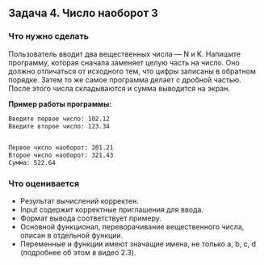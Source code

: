## Задача 4. Число наоборот 3
### Что нужно сделать
Пользователь вводит два вещественных числа — N и K. Напишите программу, которая сначала заменяет целую часть на число. Оно должно отличаться от исходного тем, что цифры записаны в обратном порядке. Затем то же самое программа делает с дробной частью. После этого числа складываются и сумма выводится на экран.

**Пример работы программы:**
```bash
Введите первое число: 102.12
Введите второе число: 123.34


Первое число наоборот: 201.21
Второе число наоборот: 321.43
Сумма: 522.64
```
### Что оценивается
- Результат вычислений корректен.
- Input содержит корректные приглашения для ввода. 
- Формат вывода соответствует примеру.
- Основной функционал, переворачивание вещественного числа, описан в отдельной функции.
- Переменные и функции имеют значащие имена, не только a, b, c, d (подробнее об этом в видео 2.3).

